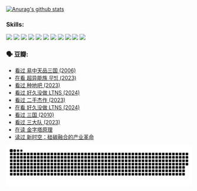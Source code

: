 
[![Anurag's github stats](https://github-readme-stats.vercel.app/api?username=w940853815)](https://github.com/anuraghazra/github-readme-stats)

### Skills:

<code><img height="32" src="https://cdn.jsdelivr.net/npm/simple-icons@v5/icons/python.svg"></code>
<code><img height="32" src="https://cdn.jsdelivr.net/npm/simple-icons@v5/icons/javascript.svg"></code>
<code><img height="32" src="https://cdn.jsdelivr.net/npm/simple-icons@v5/icons/django.svg"></code>
<code><img height="32" src="https://cdn.jsdelivr.net/npm/simple-icons@v5/icons/flask.svg"></code>
<code><img height="32" src="https://cdn.jsdelivr.net/npm/simple-icons@v5/icons/vuetify.svg"></code>
<code><img height="32" src="https://cdn.jsdelivr.net/npm/simple-icons@v5/icons/git.svg"></code>
<code><img height="32" src="https://cdn.jsdelivr.net/npm/simple-icons@v5/icons/docker.svg"></code>
<code><img height="32" src="https://cdn.jsdelivr.net/npm/simple-icons@v5/icons/postgresql.svg"></code>
<code><img height="32" src="https://cdn.jsdelivr.net/npm/simple-icons@v5/icons/elasticsearch.svg"></code>
<code><img height="32" src="https://cdn.jsdelivr.net/npm/simple-icons@v5/icons/macos.svg"></code>
<code><img height="32" src="https://cdn.jsdelivr.net/npm/simple-icons@v5/icons/linux.svg"></code>

### 🗣 豆瓣:

<!-- DOUBAN-ACTIVITIES:START -->
- [看过 易中天品三国‎ (2006)](https://www.douban.com/people/136069238/status/4529910812/?_i=09100988)
- [在看 超异能族 무빙‎ (2023)](https://www.douban.com/people/136069238/status/4527291077/?_i=09100988)
- [看过 种地吧‎ (2023)](https://www.douban.com/people/136069238/status/4527289637/?_i=09100988)
- [看过 好久没做 LTNS‎ (2024)](https://www.douban.com/people/136069238/status/4527289515/?_i=09100988)
- [看过 二手杰作‎ (2023)](https://www.douban.com/people/136069238/status/4522502716/?_i=09100988)
- [在看 好久没做 LTNS‎ (2024)](https://www.douban.com/people/136069238/status/4521969883/?_i=09100988)
- [看过 三国‎ (2010)](https://www.douban.com/people/136069238/status/4521634661/?_i=09100988)
- [看过 三大队‎ (2023)](https://www.douban.com/people/136069238/status/4510323325/?_i=09100988)
- [在读 金字塔原理](https://www.douban.com/people/136069238/status/4507497587/?_i=09100988)
- [读过 新时空：硅碳融合的产业革命](https://www.douban.com/people/136069238/status/4506659177/?_i=09100988)
<!-- DOUBAN-ACTIVITIES:END -->


![Snake animation](https://raw.githubusercontent.com/w940853815/w940853815/output/github-contribution-grid-snake.svg)

<!--
**w940853815/w940853815** is a ✨ _special_ ✨ repository because its `README.md` (this file) appears on your GitHub profile.

Here are some ideas to get you started:

- 🔭 I’m currently working on ...
- 🌱 I’m currently learning ...
- 👯 I’m looking to collaborate on ...
- 🤔 I’m looking for help with ...
- 💬 Ask me about ...
- 📫 How to reach me: ...
- 😄 Pronouns: ...
- ⚡ Fun fact: ...
-->
